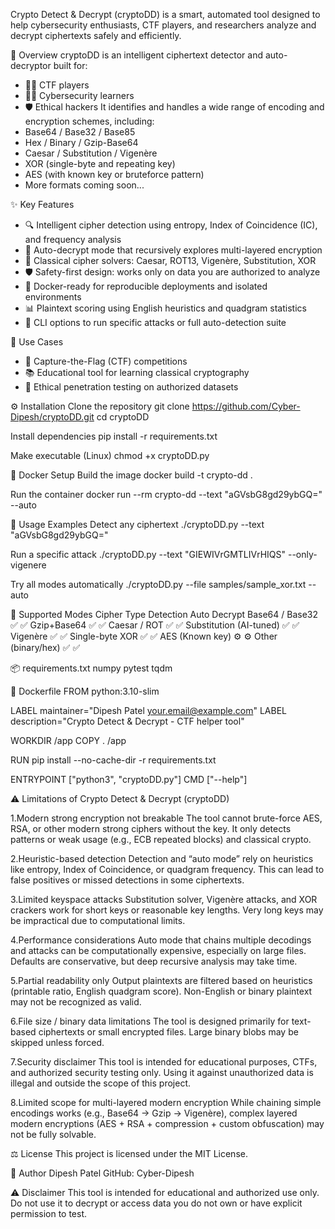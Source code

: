 Crypto Detect & Decrypt (cryptoDD) is a smart, automated tool designed to help cybersecurity enthusiasts, CTF players, and researchers analyze and decrypt ciphertexts safely and efficiently.

🚀 Overview
cryptoDD is an intelligent ciphertext detector and auto-decryptor built for:
- 🕵️‍♂️ CTF players
- 🧑‍💻 Cybersecurity learners
- 🛡️ Ethical hackers
It identifies and handles a wide range of encoding and encryption schemes, including:
- Base64 / Base32 / Base85
- Hex / Binary / Gzip-Base64
- Caesar / Substitution / Vigenère
- XOR (single-byte and repeating key)
- AES (with known key or bruteforce pattern)
- More formats coming soon...

✨ Key Features
- 🔍 Intelligent cipher detection using entropy, Index of Coincidence (IC), and frequency analysis
- 🔄 Auto-decrypt mode that recursively explores multi-layered encryption
- 🧠 Classical cipher solvers: Caesar, ROT13, Vigenère, Substitution, XOR
- 🛡️ Safety-first design: works only on data you are authorized to analyze
- 🐳 Docker-ready for reproducible deployments and isolated environments
- 📊 Plaintext scoring using English heuristics and quadgram statistics
- 🧩 CLI options to run specific attacks or full auto-detection suite

🎯 Use Cases
- 🏁 Capture-the-Flag (CTF) competitions
- 📚 Educational tool for learning classical cryptography
- 🔐 Ethical penetration testing on authorized datasets

⚙️ Installation
Clone the repository
git clone https://github.com/Cyber-Dipesh/cryptoDD.git
cd cryptoDD


Install dependencies
pip install -r requirements.txt


Make executable (Linux)
chmod +x cryptoDD.py



🐳 Docker Setup
Build the image
docker build -t crypto-dd .


Run the container
docker run --rm crypto-dd --text "aGVsbG8gd29ybGQ=" --auto



🧩 Usage Examples
Detect any ciphertext
./cryptoDD.py --text "aGVsbG8gd29ybGQ="


Run a specific attack
./cryptoDD.py --text "GIEWIVrGMTLIVrHIQS" --only-vigenere


Try all modes automatically
./cryptoDD.py --file samples/sample_xor.txt --auto

🧠 Supported Modes
Cipher Type	          Detection	Auto Decrypt
Base64 / Base32	            ✅	✅
Gzip+Base64	                ✅	✅
Caesar / ROT	              ✅	✅
Substitution (AI-tuned)	    ✅	✅
Vigenère	                  ✅	✅
Single-byte XOR	            ✅	✅
AES (Known key)	            ⚙️	⚙️
Other (binary/hex)	        ✅	✅



📦 requirements.txt
numpy
pytest
tqdm



🐳 Dockerfile
FROM python:3.10-slim

LABEL maintainer="Dipesh Patel <your.email@example.com>"
LABEL description="Crypto Detect & Decrypt - CTF helper tool"

WORKDIR /app
COPY . /app

RUN pip install --no-cache-dir -r requirements.txt

ENTRYPOINT ["python3", "cryptoDD.py"]
CMD ["--help"]



⚠️ Limitations of Crypto Detect & Decrypt (cryptoDD)

1.Modern strong encryption not breakable
  The tool cannot brute-force AES, RSA, or other modern strong ciphers without the key. It only detects patterns or weak usage (e.g., ECB repeated blocks) and classical crypto.

2.Heuristic-based detection
  Detection and “auto mode” rely on heuristics like entropy, Index of Coincidence, or quadgram frequency. This can lead to false positives or missed detections in some ciphertexts.

3.Limited keyspace attacks
  Substitution solver, Vigenère attacks, and XOR crackers work for short keys or reasonable key lengths. Very long keys may be impractical due to computational limits.

4.Performance considerations
  Auto mode that chains multiple decodings and attacks can be computationally expensive, especially on large files. Defaults are conservative, but deep recursive analysis may take time.

5.Partial readability only
  Output plaintexts are filtered based on heuristics (printable ratio, English quadgram score). Non-English or binary plaintext may not be recognized as valid.

6.File size / binary data limitations
  The tool is designed primarily for text-based ciphertexts or small encrypted files. Large binary blobs may be skipped unless forced.

7.Security disclaimer
  This tool is intended for educational purposes, CTFs, and authorized security testing only. Using it against unauthorized data is illegal and outside the scope of this project.

8.Limited scope for multi-layered modern encryption
  While chaining simple encodings works (e.g., Base64 → Gzip → Vigenère), complex layered modern encryptions (AES + RSA + compression + custom obfuscation) may not be fully solvable.



⚖️ License
This project is licensed under the MIT License.


👤 Author
Dipesh Patel
GitHub: Cyber-Dipesh

⚠️ Disclaimer
This tool is intended for educational and authorized use only.
Do not use it to decrypt or access data you do not own or have explicit permission to test.

